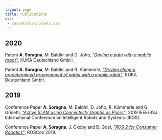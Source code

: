```yaml
---
layout: page
title: Publications
css:
 - /assets/css/labels.css
---
```


## 2020

<span class='patent'>Patent</span> **A. Soragna**, M. Baldini and D. Joho, [*"Driving a path with a mobile robot"*](https://patents.google.com/patent/DE102019202705A1/en), KUKA Deutschland GmbH.

<span class='patent'>Patent</span> **A. Soragna**, M. Baldini and R. Kümmerle, [*"Driving along a predetermined arrangement of paths with a mobile robot"*](https://patents.google.com/patent/DE102019202702B3/en), KUKA Deutschland GmbH.


## 2019

<span class='paper'>Conference Paper</span> **A. Soragna**, M. Baldini, D. Joho, R. Kümmerle and G. Grisetti, [*"Active SLAM using Connectivity Graphs as Priors"*](https://ieeexplore.ieee.org/abstract/document/8968613), 2019 IEEE/RSJ International Conference on Intelligent Robots and Systems (IROS).

<span class='paper'>Conference Paper</span> **A. Soragna**, J. Oxoby and D. Goel, [*"ROS 2 for Consumer Robotics"*](https://roscon.ros.org/2019/talks/roscon2019_irobot_usecase.pdf), ROSCon 2019.
